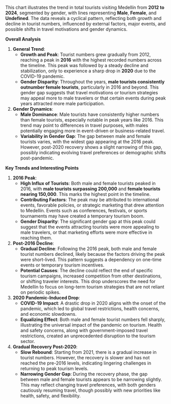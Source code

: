 This chart illustrates the trend in total tourists visiting Medellín from **2012 to 2024**, segmented by gender, with lines representing **Male**, **Female**, and **Undefined**. The data reveals a cyclical pattern, reflecting both growth and decline in tourist numbers, influenced by external factors, major events, and possible shifts in travel motivations and gender dynamics.

**Overall Analysis**

1.  **General Trend**:
    *   **Growth and Peak**: Tourist numbers grew gradually from 2012, reaching a peak in **2016** with the highest recorded numbers across the timeline. This peak was followed by a steady decline and stabilization, only to experience a sharp drop in **2020** due to the COVID-19 pandemic.
    *   **Gender Disparity**: Throughout the years, **male tourists consistently outnumber female tourists**, particularly in 2016 and beyond. This gender gap suggests that travel motivations or tourism strategies may appeal more to male travelers or that certain events during peak years attracted more male participation.
2.  **Gender Dynamics**:
    *   **Male Dominance**: Male tourists have consistently higher numbers than female tourists, especially notable in peak years like 2016. This trend may point to differences in travel purposes, with males potentially engaging more in event-driven or business-related travel.
    *   **Variability in Gender Gap**: The gap between male and female tourists varies, with the widest gap appearing at the 2016 peak. However, post-2020 recovery shows a slight narrowing of this gap, possibly indicating evolving travel preferences or demographic shifts post-pandemic.

**Key Trends and Interesting Points**

1.  **2016 Peak**:
    *   **High Influx of Tourists**: Both male and female tourists peaked in 2016, with **male tourists surpassing 200,000** and **female tourists nearing 150,000**. This marks the highest point in the timeline.
    *   **Contributing Factors**: The peak may be attributed to international events, favorable policies, or strategic marketing that drew attention to Medellín. Events such as conferences, festivals, or sports tournaments may have created a temporary tourism boom.
    *   **Gender Disparity**: The significant gender gap at this peak could suggest that the events attracting tourists were more appealing to male travelers, or that marketing efforts were more effective in reaching them.
2.  **Post-2016 Decline**:
    *   **Gradual Decline**: Following the 2016 peak, both male and female tourist numbers declined, likely because the factors driving the peak were short-lived. This pattern suggests a dependency on one-time events or temporary tourism incentives.
    *   **Potential Causes**: The decline could reflect the end of specific tourism campaigns, increased competition from other destinations, or shifting traveler interests. This drop underscores the need for Medellín to focus on long-term tourism strategies that are not reliant on periodic spikes.
3.  **2020 Pandemic-Induced Drop**:
    *   **COVID-19 Impact**: A drastic drop in 2020 aligns with the onset of the pandemic, which led to global travel restrictions, health concerns, and economic slowdowns.
    *   **Equalizing Effect**: Both male and female tourist numbers fell sharply, illustrating the universal impact of the pandemic on tourism. Health and safety concerns, along with government-imposed travel restrictions, created an unprecedented disruption to the tourism sector.
4.  **Gradual Recovery Post-2020**:
    *   **Slow Rebound**: Starting from 2021, there is a gradual increase in tourist numbers. However, the recovery is slower and has not reached the pre-2016 levels, indicating lingering challenges in returning to peak tourism levels.
    *   **Narrowing Gender Gap**: During the recovery phase, the gap between male and female tourists appears to be narrowing slightly. This may reflect changing travel preferences, with both genders cautiously resuming travel, though possibly with new priorities like health, safety, and flexibility.